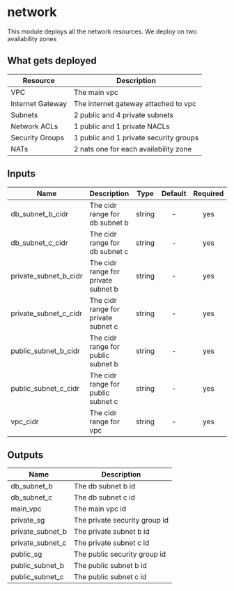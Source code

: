 # network
This module deploys all the network resources.
We deploy on two availability zones

## What gets deployed
|Resource         | Description
|---              | ---
|VPC              | The main vpc
|Internet Gateway | The internet gateway attached to vpc
|Subnets          | 2 public and 4 private subnets
|Network ACLs     | 1 public and 1 private NACLs
|Security Groups  | 1 public and 1 private security groups
|NATs             | 2 nats one for each availability zone


## Inputs

| Name                  | Description                         | Type   | Default | Required |
| ------                | -------------                       | :----: | :-----: | :-----:  |
| db_subnet_b_cidr      | The cidr range for db subnet b      | string | -       | yes      |
| db_subnet_c_cidr      | The cidr range for db subnet c      | string | -       | yes      |
| private_subnet_b_cidr | The cidr range for private subnet b | string | -       | yes      |
| private_subnet_c_cidr | The cidr range for private subnet c | string | -       | yes      |
| public_subnet_b_cidr  | The cidr range for public subnet b  | string | -       | yes      |
| public_subnet_c_cidr  | The cidr range for public subnet c  | string | -       | yes      |
| vpc_cidr              | The cidr range for vpc              | string | -       | yes      |

## Outputs

| Name             | Description                   |
| ------           | -------------                 |
| db_subnet_b      | The db subnet b id            |
| db_subnet_c      | The db subnet c id            |
| main_vpc         | The main vpc id               |
| private_sg       | The private security group id |
| private_subnet_b | The private subnet b id       |
| private_subnet_c | The private subnet c id       |
| public_sg        | The public security group id  |
| public_subnet_b  | The public subnet b id        |
| public_subnet_c  | The public subnet c id        |


